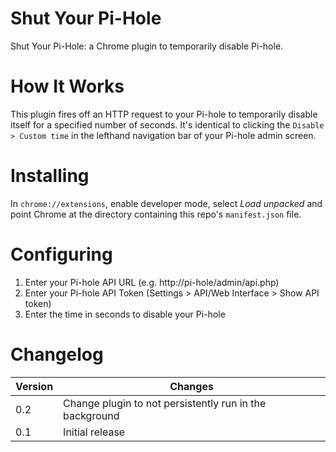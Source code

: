 # Shut Your Pi-Hole

Shut Your Pi-Hole: a Chrome plugin to temporarily disable Pi-hole.

# How It Works

This plugin fires off an HTTP request to your Pi-hole to temporarily disable itself for a specified number of seconds. It's identical to clicking the `Disable > Custom time` in the lefthand navigation bar of your Pi-hole admin screen.

# Installing

In `chrome://extensions`, enable developer mode, select _Load unpacked_ and point Chrome at the directory
containing this repo's `manifest.json` file.

# Configuring

1. Enter your Pi-hole API URL (e.g. http://pi-hole/admin/api.php)
1. Enter your Pi-hole API Token (Settings > API/Web Interface > Show API token)
1. Enter the time in seconds to disable your Pi-hole

# Changelog

| Version | Changes |
| --      | --      |
| 0.2     | Change plugin to not persistently run in the background |
| 0.1     | Initial release |

